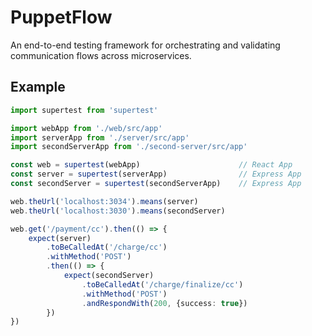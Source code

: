 # PuppetFlow
An end-to-end testing framework for orchestrating and validating communication flows across microservices.

## Example
```typescript
import supertest from 'supertest'

import webApp from './web/src/app'
import serverApp from './server/src/app'
import secondServerApp from './second-server/src/app'

const web = supertest(webApp)                      // React App
const server = supertest(serverApp)                // Express App
const secondServer = supertest(secondServerApp)    // Express App

web.theUrl('localhost:3034').means(server)
web.theUrl('localhost:3030').means(secondServer)

web.get('/payment/cc').then(() => { 
    expect(server)
        .toBeCalledAt('/charge/cc')
        .withMethod('POST')
        .then(() => {
            expect(secondServer)
                .toBeCalledAt('/charge/finalize/cc')
                .withMethod('POST')
                .andRespondWith(200, {success: true})
        })
})  
```